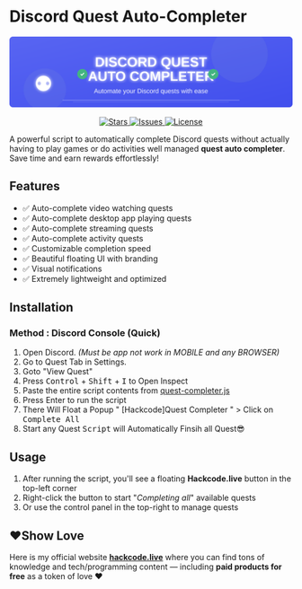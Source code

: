 # Discord Quest Auto-Completer
<!-- Banner -->
<p align="center">
  <img src="https://raw.githubusercontent.com/techoverloadyt/discord-quest-completer/main/banner.svg" alt="Discord Quest Auto Completer Banner">
</p>
<p align="center">
  <a href="https://github.com/techoverloadyt/discord-quest-completer/stargazers">
    <img src="https://img.shields.io/github/stars/techoverloadyt/discord-quest-completer" alt="Stars">
  </a>
  <a href="https://github.com/techoverloadyt/discord-quest-completer/issues">
    <img src="https://img.shields.io/github/issues/techoverloadyt/discord-quest-completer" alt="Issues">
  </a>
  <a href="https://github.com/techoverloadyt/discord-quest-completer/blob/main/LICENSE">
    <img src="https://img.shields.io/github/license/techoverloadyt/discord-quest-completer" alt="License">
  </a>
</p>


A powerful script to automatically complete Discord quests without actually having to play games or do activities well managed **quest auto completer**. Save time and earn rewards effortlessly!

## Features

- ✅ Auto-complete video watching quests  
- ✅ Auto-complete desktop app playing quests  
- ✅ Auto-complete streaming quests  
- ✅ Auto-complete activity quests  
- ✅ Customizable completion speed  
- ✅ Beautiful floating UI with branding  
- ✅ Visual notifications  
- ✅ Extremely lightweight and optimized  

## Installation

### Method : Discord Console (Quick)

1. Open Discord. _(Must be app not work in MOBILE and any BROWSER)_
2. Go to Quest Tab in Settings. 
3. Goto "View Quest"
4. Press <kbd>Control</kbd> + <kbd>Shift</kbd> + <kbd>I</kbd> to Open Inspect 
5. Paste the entire script contents from [quest-completer.js](quest-completer.js)  
6. Press Enter to run the script
7. There Will Float a Popup " [Hackcode]Quest Completer " > Click on <kbd>Complete All</kbd>
8. Start any Quest <kbd>Script</kbd> will Automatically Finsih all Quest😎  

## Usage

1. After running the script, you'll see a floating **Hackcode.live** button in the top-left corner  
2. Right-click the button to start "_Completing all_" available quests  
3. Or use the control panel in the top-right to manage quests  

## ❤️Show Love

Here is my official website **[hackcode.live](https://hackcode.live)** where you can find tons of knowledge and tech/programming content — including **paid products for free** as a token of love ❤️
